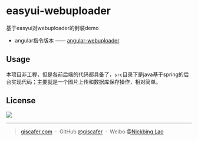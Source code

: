 # easyui-webuploader
基于easyui对webuploader的封装demo

- angular指令版本 —— [angular-webuploader](https://github.com/giscafer/angular-webuploader)

## Usage

本项目非工程，但是各前后端的代码都具备了，`src`目录下是java基于spring的后台实现代码；主要就是一个图片上传和数据库保存操作，相对简单。


## License
![](https://img.shields.io/badge/license-MIT-blue.svg)

---

> [giscafer.com](http://giscafer.com) &nbsp;&middot;&nbsp;
> GitHub [@giscafer](https://github.com/giscafer) &nbsp;&middot;&nbsp;
> Weibo [@Nickbing Lao](https://weibo.com/laohoubin)